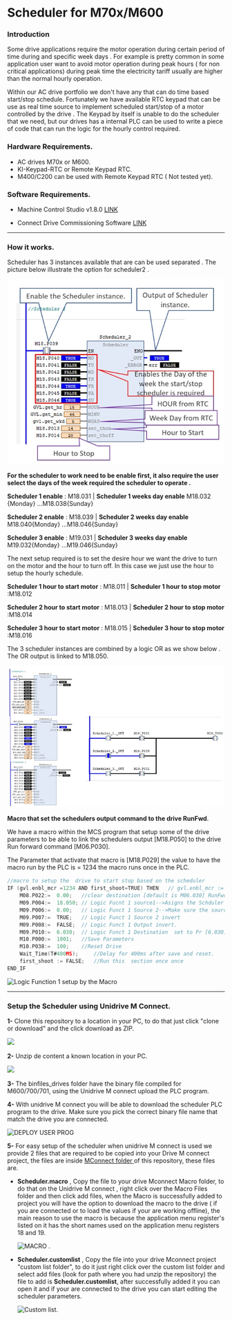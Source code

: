 # Scheduler for M70x/M600
### Introduction

Some drive applications require  the motor operation during certain period of time  during and specific week   days .   For example is  pretty common in some application user want to avoid motor operation during peak hours ( for non critical applications)  during peak time the electricity tariff usually are higher than the normal hourly operation.

Within our AC drive portfolio  we don't have   any that can do time based start/stop schedule.  Fortunately we have available RTC keypad that can be use as  real time source to implement  scheduled  start/stop of a motor controlled by the drive .  The Keypad by itself is unable to do the scheduler that we need, but our drives has a internal PLC can be used to write a piece of code  that can run  the logic for the hourly control required. 

### Hardware Requirements.

- AC drives M70x or M600.
- KI-Keypad-RTC or Remote Keypad RTC.
- M400/C200 can be used with Remote Keypad RTC ( Not tested yet).

### Software Requirements.

- Machine Control Studio v1.8.0 [LINK](http://www.controltechniques.com/CTDownloads/SharePoint/Download.aspx?SiteID=4&ProductID=150&DownloadID=5149&VersionID=7589)

- Connect Drive Commissioning Software  [LINK](http://www.controltechniques.com/CTDownloads/SharePoint/Download.aspx?SiteID=4&ProductID=150&DownloadID=6041&VersionID=8669)

  

------

### How it works.

Scheduler has 3 instances available that are  can be used   separated .  The picture below illustrate the option for scheduler2 .

![Single Instance](https://github.com/luisgcu/MCS-Scheduler/blob/master/docs/Scheduler%20instance.jpg)

**For the scheduler to work need to be enable first, it also require the user select the days of the week  required the scheduler to operate .**

**Scheduler 1 enable** : M18.031  |  **Scheduler 1 weeks day enable** M18.032 {Monday} ...M18.038{Sunday}

**Scheduler 2 enable** : M18.039  |  **Scheduler 2 weeks day enable** M18.040{Monday} ...M18.046{Sunday}

**Scheduler 3 enable** :  M19.031 | **Scheduler 3 weeks day enable** M19.032{Monday} ...M19.046{Sunday}

The next setup required is to set the desire hour we want the drive to turn on the motor and the hour to turn off.  In this case we just use the hour to setup the hourly schedule. 

**Scheduler 1 hour to start motor** : M18.011 | **Scheduler 1 hour to stop motor** :M18.012

**Scheduler 2 hour to start motor** : M18.013 | **Scheduler 2 hour to stop motor** :M18.014

**Scheduler 3 hour to start motor** : M18.015 | **Scheduler 3 hour to stop motor** :M18.016

The 3 scheduler instances are combined by a logic OR  as we show below .  The OR output is linked to M18.050.

![The 3 Scheduler Instances](https://github.com/luisgcu/MCS-Scheduler/blob/master/docs/Scheduler%20general%20view.jpg)

**Macro that set the schedulers output command to the  drive RunFwd**.

We have a macro within the MCS program that setup some  of the drive parameters  to be able to link the schedulers output  [M18.P050]  to the drive Run forward command [M06.P030].

The Parameter that activate that macro is [M18.P029] the value to have the macro run by the PLC is = 1234 the macro runs once in the PLC.

```c
//macro to setup the  drive to start stop based on the scheduler
IF (gvl.enbl_mcr =1234 AND first_shoot=TRUE) THEN   // gvl.enbl_mcr := M18.P029; 	
	M08.P022:=	0.00; 	//clear destination [default is M06.030] RunFwd
	M09.P004:=	18.050; // Logic Fucnt 1 source1-->Asigns the Schduler output to the  function 
    M09.P006:=  0.00;	// Logic Funct 1 Source 2-->Make sure the source is clear
	M09.P007:=  TRUE;   // Logic Funct 1 Source 2 invert
	M09.P008:=  FALSE;  // Logic Funct 1 Output invert. 
	M09.P010:=  6.030;  // Logic Funct 1 Destination  set to Pr [6.030] RunFwd
	M10.P000:=	1001;   //Save Parameters
	M10.P038:= 	100; 	//Reset Drive
	Wait_Time(T#400MS);     //Delay for 400ms after save and reset. 
	first_shoot := FALSE;   //Run this  section once once	
END_IF

```

![Logic Function 1 setup by the Macro](https://github.com/luisgcu/RTC-Scheduler/blob/master/docs/Logic%20Function%201.jpg)

------

###  Setup the Scheduler using Unidrive M Connect.

**1-** Clone this repository to a location in  your PC, to do that  just click "clone or download"  and the click download  as ZIP. 

![](https://github.com/luisgcu/RTC-Scheduler/blob/master/docs/Download%20repository.jpg)

**2-** Unzip de content a known location in your PC.

![](https://github.com/luisgcu/RTC-Scheduler/blob/master/docs/binfiles%20folder.jpg)

**3-** The binfiles_drives folder have the binary file compiled for M600/700/701, using the Unidrive M connect upload the PLC program.

**4-**  With   unidrive M connect you will be able to download the scheduler PLC program to the drive. Make sure you pick the correct binary file name that match the drive you are connected. 

![DEPLOY USER PROG](https://github.com/luisgcu/RTC-Scheduler/blob/master/docs/DeployUserProgram%20Mconnect.jpg)

**5-** For easy setup of the scheduler when  unidrive   M connect is used  we provide 2 files that are required to be copied into your Drive M connect project, the files are inside  [MConnect folder ](https://github.com/luisgcu/RTC-Scheduler/tree/master/Mconnect) of this repository,  these  files are.

- **Scheduler.macro** , Copy the file  to your drive Mconnect Macro folder,  to do that on the Unidrive  M connect ,  right click over the Macro Files folder and then click add files, when the  Macro is successfully added to project you will have the option to download the macro to the drive ( if you are connected  or to load the values if your are working offline), the main reason to  use the macro is because the application menu register's listed on it has the short names used on the  application menu registers 18 and 19.

  ![MACRO ](https://github.com/luisgcu/RTC-Scheduler/blob/master/docs/MacroFile.jpg) .

- **Scheduler.customlist** , Copy the file into your drive Mconnect project "custom list folder", to do it just  right click over the  custom list folder and select add files (look for path where you had  unzip the repository) the file to add is **Scheduler.customlist**, after successfully added it you can open it and if your are connected to the drive you can start editing the scheduler parameters.

  ![Custom list ](https://github.com/luisgcu/RTC-Scheduler/blob/master/docs/CustomList.jpg).

  

  







 









